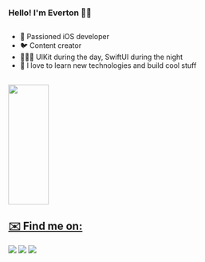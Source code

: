 ### Hello! I'm Everton  👋🏼

##
- 📱 Passioned iOS developer
- 🐦 Content creator
- 👨🏼‍💻 UIKit during the day, SwiftUI during the night
- 📖 I love to learn new technologies and build cool stuff

##
<div align="left">
  <a href="https://github.com/DevEverton">

  <img height="240" width="40%" src="https://github-readme-stats.vercel.app/api/top-langs/?username=DevEverton&layout=compact&langs_count=7&theme=onedark"/>
</div>
    

## ✉️ Find me on:
<div> 
    <a href="https://www.linkedin.com/in/everton-carneiro-46885b62/" target="_blank"><img src="https://img.shields.io/badge/-LinkedIn-%230077B5?style=for-the-badge&logo=linkedin&logoColor=white" target="_blank"></a> 
    <a href="https://twitter.com/everton_dev" target="_blank"><img src="https://img.shields.io/badge/Twitter-1DA1F2?style=for-the-badge&logo=twitter&logoColor=white" target="_blank"></a>
  <a href = "mailto:everton.iosdev@gmail.com"><img src="https://img.shields.io/badge/-Gmail-%23333?style=for-the-badge&logo=gmail&logoColor=white" target="_blank"></a> 
</div>
